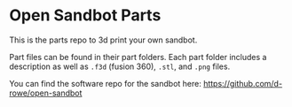 # Open Sandbot Parts
This is the parts repo to 3d print your own sandbot.

Part files can be found in their part folders. Each part folder includes a description as well as `.f3d` (fusion 360), `.stl`, and `.png` files.

You can find the software repo for the sandbot here: https://github.com/d-rowe/open-sandbot

